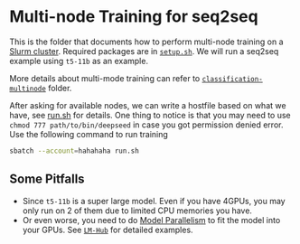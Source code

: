 # Multi-node Training for seq2seq
This is the folder that documents how to perform multi-node training on a [Slurm cluster](https://slurm.schedmd.com/documentation.html). Required packages are in [`setup.sh`](setup.sh). We will run a seq2seq example using `t5-11b` as an example. 

More details about multi-mode training can refer to [`classification-multinode`](../classification-multinode) folder.

After asking for available nodes, we can write a hostfile based on what we have, see [run.sh](run.sh) for details. One thing to notice is that you may need to use `chmod 777 path/to/bin/deepseed` in case you got permission denied error. Use the following command to run training
```bash
sbatch --account=hahahaha run.sh
```

## Some Pitfalls
* Since `t5-11b` is a super large model. Even if you have 4GPUs, you may only run on 2 of them due to limited CPU memories you have.
* Or even worse, you need to do [Model Parallelism]() to fit the model into your GPUs. See [`LM-Hub`](../LM-Hub) for detailed examples.
